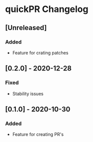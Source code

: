<!-- Keep a Changelog guide -> https://keepachangelog.com -->

# quickPR Changelog

## [Unreleased]

### Added

- Feature for crating patches

## [0.2.0] - 2020-12-28

### Fixed

- Stability issues

## [0.1.0] - 2020-10-30

### Added

- Feature for creating PR's
